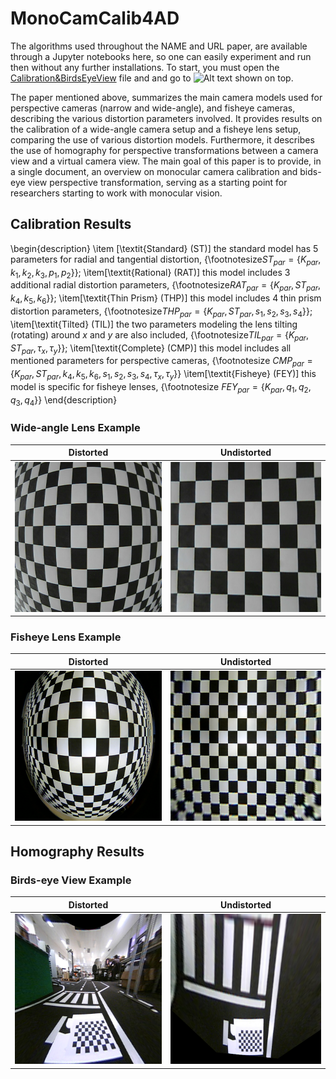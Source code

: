 # MonoCamCalib4AD
The algorithms used throughout the NAME and URL paper, are available through a Jupyter notebooks here, so one can easily experiment and run then without any further installations.
To start, you must open the [Calibration&BirdsEyeView](https://github.com/ipleiria-robotics/MonoCamCalib4AD/blob/master/Calibration&BirdsEyeView.ipynb) file and and go to 
![Alt text](https://colab.research.google.com/assets/colab-badge.svg) shown on top.

The paper mentioned above, summarizes the main camera models used for perspective cameras (narrow and wide-angle), and fisheye cameras, describing the various distortion parameters involved. It provides results on the calibration of a wide-angle camera setup and a fisheye lens setup, comparing the use of various distortion models. Furthermore, it describes the use of homography for perspective transformations between a camera view and a virtual camera view. The main goal of this paper is to provide, in a single document, an overview on monocular camera calibration and bids-eye view perspective transformation, serving as a starting point for researchers starting to work with monocular vision.

## Calibration Results
\begin{description}
    \item [\textit{Standard} (ST)] the standard model has 5 parameters for radial and tangential distortion,  {\footnotesize${ST_{par}=\{K_{par},k_1, k_2, k_3, p_1, p_2\}}$};
    \item[\textit{Rational} (RAT)] this model includes 3 additional radial distortion parameters, 
     {\footnotesize${RAT_{par}=\{K_{par},ST_{par},k_4,k_5,k_6\}}$};
    \item[\textit{Thin Prism} (THP)] this model includes 4 thin prism distortion parameters, 
     {\footnotesize${THP_{par}=\{K_{par},ST_{par},s_1,s_2,s_3,s_4\}}$};
    \item[\textit{Tilted} (TIL)] the two parameters modeling the lens tilting (rotating) around $x$ and $y$ are also included,  {\footnotesize${TIL_{par}=\{K_{par},ST_{par},\tau_x,\tau_y\}}$}; 
    \item[\textit{Complete} (CMP)] this model includes all mentioned parameters for perspective cameras, {\footnotesize ${CMP_{par}=\{K_{par},ST_{par},k_4, k_5,k_6,s_1,s_2,s_3,s_4,\tau_x,\tau_y\}}$}
    \item[\textit{Fisheye} (FEY)] this model is specific for fisheye lenses, {\footnotesize ${FEY_{par}=\{K_{par},q_1,q_2,q_3,q_4\}}$}
\end{description}


### Wide-angle Lens Example
Distorted             |  Undistorted
:-------------------------:|:-------------------------:
<img width="320" height="240" src="https://github.com/PedroMartins95/Calibration-BirdsEyeView4FisheyeLens/blob/master/1.7mm_original.png">|<img width="320" height="240" src="https://github.com/PedroMartins95/Calibration-BirdsEyeView4FisheyeLens/blob/master/1.7mm_undistorted.png">

### Fisheye Lens Example
Distorted             |  Undistorted
:-------------------------:|:-------------------------:
<img width="320" height="240" src="https://github.com/PedroMartins95/Calibration-BirdsEyeView4FisheyeLens/blob/master/distorted_img.png">|<img width="320" height="240" src="https://github.com/PedroMartins95/Calibration-BirdsEyeView4FisheyeLens/blob/master/undistorted_img.png">

## Homography Results
### Birds-eye View Example
Distorted             |  Undistorted
:-------------------------:|:-------------------------:
<img width="320" height="240" src="https://github.com/PedroMartins95/Calibration-BirdsEyeView4FisheyeLens/blob/master/undistorted.png">|<img width="320" height="240" src="https://github.com/PedroMartins95/Calibration-BirdsEyeView4FisheyeLens/blob/master/chessboard.png">

